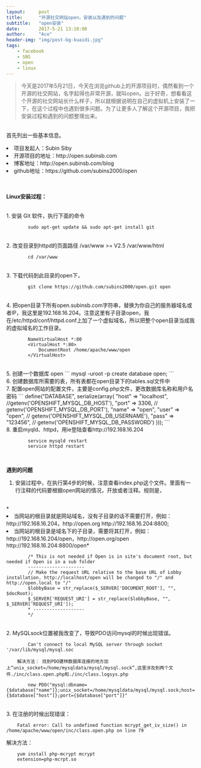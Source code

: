 ```yaml
---
layout:     post
title:      "开源社交网站open，安装以及遇到的问题"
subtitle:   "open安装"
date:       2017-5-21 13:10:00
author:     "Ace"
header-img: "img/post-bg-kuaidi.jpg"
tags:
    - facebook
    - SNS
    - open
    - linux
---
```



> 今天是2017年5月21日，今天在浏览github上的开源项目时，偶然看到一个开源的社交网站，名字起得也非常开源，就叫open。出于好奇，想看看这个开源的社交网站长什么样子，所以就根据说明在自己的虚拟机上安装了一下，在这个过程中也遇到很多问题。为了让更多人了解这个开源项目，我把安装过程和遇到的问题整理出来。

<br>首先列出一些基本信息。
<li>项目发起人：Subin Siby
<li>开源项目的地址：http://open.subinsb.com </li>
<li>博客地址：http://open.subinsb.com/blog</li>
<li>github地址：https://github.com/subins2000/open</li>
<br>

<br><b>Linux安装过程：</b>

<br>
1. 安装 Git 软件，执行下面的命令

```
		sudo apt-get update && sudo apt-get install git
```

<br>		
2. 改变目录到httpd的页面路径 /var/www >= V2.5 /var/www/html

```
		cd /var/www
```
<br>
3. 下载代码到此目录的open下，

```
		git clone https://github.com/subins2000/open.git open
```

<br>
4. 把open目录下所有open.subinsb.com字符串，替换为你自己的服务器域名或者IP，我这里是192.168.16.204。注意这里有子目录open，我在/etc/httpd/conf/httpd.conf上加了一个虚拟域名，所以把整个open目录当成我的虚拟域名的工作目录。

```
		NameVirtualHost *:80
		<VirtualHost *:80>
		    DocumentRoot /home/apache/www/open
		</VirtualHost>
```

<br>
5. 创建一个数据库 open
```		
		mysql -uroot -p
		create database open;
```
<br>		
6. 创建数据库所需要的表，所有表都在open目录下的tables.sql文件中
<br>
7. 配置open网站的配置文件，主要是config.php文件，更改数据库名称和用户名密码
```
		define("DATABASE", serialize(array(
  		"host" => "localhost", 	//getenv('OPENSHIFT_MYSQL_DB_HOST'),
  		"port" => 3306, 		// getenv('OPENSHIFT_MYSQL_DB_PORT'),
  		"name" => "open",
  		"user" => "open", 		// getenv('OPENSHIFT_MYSQL_DB_USERNAME'),
  		"pass" => "123456", 	// getenv('OPENSHIFT_MYSQL_DB_PASSWORD')
		)));
```
<br>
8. 重启myqld、httpd，用ie登陆查看http://192.168.16.204

```
		service mysqld restart
		service httpd restart
```		

<br>

<b>遇到的问题</b>

1. 安装过程中，在执行第4步的时候，注意查看index.php这个文件。里面有一行注释的代码要根据open网站的情况，开放或者注释。规则是，
<br>
*<li>当网站的根目录就是网站域名，没有子目录的话不需要打开，例如：http://192.168.16.204，http://open.org  http://192.168.16.204:8800;
<li>当网站的根目录是域名下的子目录，需要将其打开，例如：http://192.168.16.204/open，http://open.org/open  http://192.168.16.204:8800/open*

```
		/* This is not needed if Open is in site's document root, but needed if Open is in a sub folder
		---------------------
		// Make the request URL relative to the base URL of Lobby installation. http://localhost/open will be changed to "/" and http://open.local to "/"
		$lobbyBase = str_replace($_SERVER['DOCUMENT_ROOT'], "", $docRoot);
		$_SERVER['REQUEST_URI'] = str_replace($lobbyBase, "", $_SERVER['REQUEST_URI']);
		* -------------------
		*/
```

<br>
2. MySQLsock位置被我改变了，导致PDO访问mysql的时候出现错误。

```
		Can't connect to local MySQL server through socket '/var/lib/mysql/mysql.soc

	解决方法： 找到PDO建林数据库连接的地方加上“unix_socket=/home/mysqldata/mysql/mysql.sock”,这里涉及到两个文件./inc/class.open.php和./inc/class.logsys.php

		new PDO("mysql:dbname={$database["name"]};unix_socket=/home/mysqldata/mysql/mysql.sock;host={$database["host"]};port={$database["port"]}"
```

<br>
3. 在注册的时候出现错误：

		Fatal error: Call to undefined function mcrypt_get_iv_size() in /home/apache/www/open/inc/class.open.php on line 79
解决方法：
	
		yum install php-mcrypt mcrypt
		extension=php-mcrpt.so

